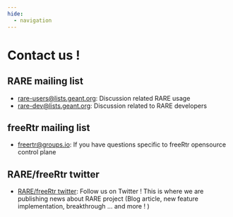 ```yaml
---
hide:
  - navigation
---
```


# **Contact us !**

## RARE mailing list

- [rare-users@lists.geant.org](mailto:rare-users@lists.geant.org): Discussion related RARE usage
- [rare-dev@lists.geant.org](mailto:rare-dev@lists.geant.org): Discussion related to RARE developers

## freeRtr mailing list

- [freertr@groups.io](mailto:freertr@groups.io): If you have questions specific to freeRtr opensource control plane

## RARE/freeRtr twitter
- [RARE/freeRtr twitter](https://twitter.com/rare_freerouter): Follow us on Twitter ! This is where we are publishing news about RARE project (Blog article, new feature implementation, breakthrough ... and more ! )
